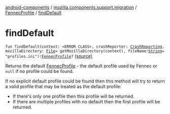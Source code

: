 [android-components](../../index.md) / [mozilla.components.support.migration](../index.md) / [FennecProfile](index.md) / [findDefault](./find-default.md)

# findDefault

`fun findDefault(context: <ERROR CLASS>, crashReporter: `[`CrashReporting`](../../mozilla.components.support.base.crash/-crash-reporting/index.md)`, mozillaDirectory: `[`File`](https://developer.android.com/reference/java/io/File.html)` = getMozillaDirectory(context), fileName: `[`String`](https://kotlinlang.org/api/latest/jvm/stdlib/kotlin/-string/index.html)` = "profiles.ini"): `[`FennecProfile`](index.md)`?` [(source)](https://github.com/mozilla-mobile/android-components/blob/master/components/support/migration/src/main/java/mozilla/components/support/migration/FennecProfile.kt#L45)

Returns the default [FennecProfile](index.md) - the default profile used by Fennec or `null` if no
profile could be found.

If no explicit default profile could be found then this method will try to return a valid
profile that may be treated as the default profile:

* If there's only one profile then this profile will be returned.
* If there are multiple profiles with no default then the first profile will be returned.
